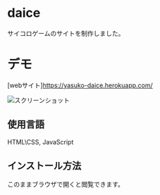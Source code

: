 # daice

サイコロゲームのサイトを制作しました。

# デモ
 [webサイト]https://yasuko-daice.herokuapp.com/


![スクリーンショット](https://user-images.githubusercontent.com/84828867/162678577-d2039920-8e82-49c1-8f3f-824a69ec190c.png)

## 使用言語
HTML\CSS, JavaScript

## インストール方法
このままブラウザで開くと閲覧できます。

